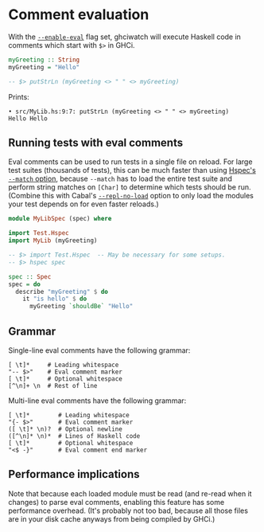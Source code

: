 # Comment evaluation

With the [`--enable-eval`](cli.md#--enable-eval) flag set, ghciwatch will
execute Haskell code in comments which start with `$>` in GHCi.

```haskell
myGreeting :: String
myGreeting = "Hello"

-- $> putStrLn (myGreeting <> " " <> myGreeting)
```

Prints:

```
• src/MyLib.hs:9:7: putStrLn (myGreeting <> " " <> myGreeting)
Hello Hello
```

## Running tests with eval comments

Eval comments can be used to run tests in a single file on reload. For large
test suites (thousands of tests), this can be much faster than using [Hspec's
`--match` option][hspec-match], because `--match` has to load the entire test
suite and perform string matches on `[Char]` to determine which tests should be
run. (Combine this with Cabal's [`--repl-no-load`](no-load.md) option to only
load the modules your test depends on for even faster reloads.)

```haskell
module MyLibSpec (spec) where

import Test.Hspec
import MyLib (myGreeting)

-- $> import Test.Hspec  -- May be necessary for some setups.
-- $> hspec spec

spec :: Spec
spec = do
  describe "myGreeting" $ do
    it "is hello" $ do
      myGreeting `shouldBe` "Hello"
```


[hspec-match]: https://hspec.github.io/match.html
[test.hspec]: https://hackage.haskell.org/package/hspec/docs/Test-Hspec.html
[spec]: https://hackage.haskell.org/package/hspec/docs/Test-Hspec.html#t:Spec

## Grammar

Single-line eval comments have the following grammar:

```
[ \t]*     # Leading whitespace
"-- $>"    # Eval comment marker
[ \t]*     # Optional whitespace
[^\n]+ \n  # Rest of line
```

Multi-line eval comments have the following grammar:

```
[ \t]*        # Leading whitespace
"{- $>"       # Eval comment marker
([ \t]* \n)?  # Optional newline
([^\n]* \n)*  # Lines of Haskell code
[ \t]*        # Optional whitespace
"<$ -}"       # Eval comment end marker
```


## Performance implications

Note that because each loaded module must be read (and re-read when it changes)
to parse eval comments, enabling this feature has some performance overhead.
(It's probably not too bad, because all those files are in your disk cache
anyways from being compiled by GHCi.)
